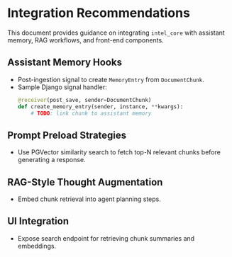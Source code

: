 # Integration Recommendations

This document provides guidance on integrating `intel_core` with assistant memory, RAG workflows, and front-end components.

## Assistant Memory Hooks

- Post-ingestion signal to create `MemoryEntry` from `DocumentChunk`.
- Sample Django signal handler:
  ```python
  @receiver(post_save, sender=DocumentChunk)
  def create_memory_entry(sender, instance, **kwargs):
      # TODO: link chunk to assistant memory
  ```

## Prompt Preload Strategies

- Use PGVector similarity search to fetch top-N relevant chunks before generating a response.

## RAG-Style Thought Augmentation

- Embed chunk retrieval into agent planning steps.

## UI Integration

- Expose search endpoint for retrieving chunk summaries and embeddings.